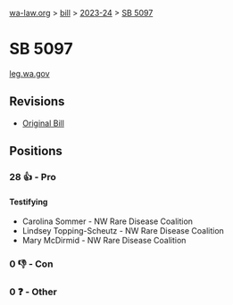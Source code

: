 [wa-law.org](/) > [bill](/bill/) > [2023-24](/bill/2023-24/) > [SB 5097](/bill/2023-24/sb/5097/)

# SB 5097
[leg.wa.gov](https://app.leg.wa.gov/billsummary?BillNumber=5097&Year=2023&Initiative=false)

## Revisions
* [Original Bill](1/)

## Positions
### 28 👍 - Pro
#### Testifying
* Carolina Sommer - NW Rare Disease Coalition
* Lindsey Topping-Scheutz - NW Rare Disease Coalition
* Mary McDirmid - NW Rare Disease Coalition

### 0 👎 - Con

### 0 ❓ - Other
